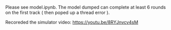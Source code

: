 Please see model.ipynb.  The model dumped can complete at least 6 rounds on the first track ( then poped up a thread error ). 

Recoreded the simulator video:
https://youtu.be/8RYJnvcv4sM 

